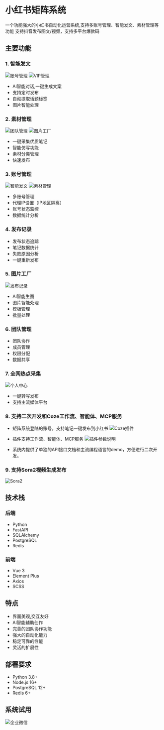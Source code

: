 
# 小红书矩阵系统

一个功能强大的小红书自动化运营系统,支持多账号管理、智能发文、素材管理等功能
支持抖音发布图文/视频，支持多平台爆款码

## 主要功能

### 1. 智能发文
![账号管理](https://github.com/Admin6016/xhs_matrix_system/blob/main/1861737731335_.pic.jpg?raw=true)
![VIP管理](https://github.com/Admin6016/xhs_matrix_system/blob/main/1911737731613_.pic.jpg?raw=true)
- AI智能对话,一键生成文案
- 支持定时发布
- 自动提取话题标签
- 图片智能处理

### 2. 素材管理
![团队管理](https://github.com/Admin6016/xhs_matrix_system/blob/main/1931737731682_.pic.jpg?raw=true)
![图片工厂](https://github.com/Admin6016/xhs_matrix_system/blob/main/1901737731462_.pic.jpg?raw=true)
- 一键采集优质笔记
- 智能仿写功能
- 素材分类管理
- 快速发布

### 3. 账号管理

![智能发文](https://github.com/Admin6016/xhs_matrix_system/blob/main/1841737731262_.pic.jpg?raw=true)
![素材管理](https://github.com/Admin6016/xhs_matrix_system/blob/main/1851737731312_.pic.jpg?raw=true)
- 多账号管理
- 代理IP设置（IP地区隔离）
- 账号状态监控
- 数据统计分析

### 4. 发布记录

- 发布状态追踪
- 笔记数据统计
- 失败原因分析
- 一键重新发布

### 5. 图片工厂

![发布记录](https://github.com/Admin6016/xhs_matrix_system/blob/main/1891737731418_.pic.jpg?raw=true)
- AI智能生图
- 图片智能处理
- 模板管理
- 批量处理

### 6. 团队管理


- 团队协作
- 成员管理
- 权限分配
- 数据共享

### 7. 全网热点采集
![个人中心](https://github.com/Admin6016/xhs_matrix_system/blob/main/1941737731720_.pic.jpg?raw=true)

- 一键转写发布
- 支持主流媒体平台

### 8. 支持二次开发和Coze工作流、智能体、MCP服务
- 矩阵系统登陆的账号，支持笔记一键发布到小红书
![Coze插件](https://cloudpan-1257929529.cos.ap-guangzhou.myqcloud.com/plugin_name_info.png)
- 插件支持工作流、智能体、MCP服务
![插件参数说明](https://cloudpan-1257929529.cos.ap-guangzhou.myqcloud.com/plugin_intro.png)

- 系统内提供了单独的API接口文档和主流编程语言的demo，方便进行二次开发。

### 9. 支持Sora2视频生成发布
![Sora2](https://github.com/Admin6016/xhs_matrix_system/blob/main/b05c41ea-7cce-473f-a0d7-02543f6fd374.png)

## 技术栈

### 后端
- Python
- FastAPI
- SQLAlchemy
- PostgreSQL
- Redis

### 前端  
- Vue 3
- Element Plus
- Axios
- SCSS

## 特点

- 界面美观,交互友好
- AI智能辅助创作
- 完善的团队协作功能
- 强大的自动化能力
- 稳定可靠的性能
- 灵活的扩展性

## 部署要求

- Python 3.8+
- Node.js 16+
- PostgreSQL 12+
- Redis 6+

## 系统试用
![企业微信](https://github.com/Admin6016/xhs_matrix_system/blob/main/wx2.jpg)

